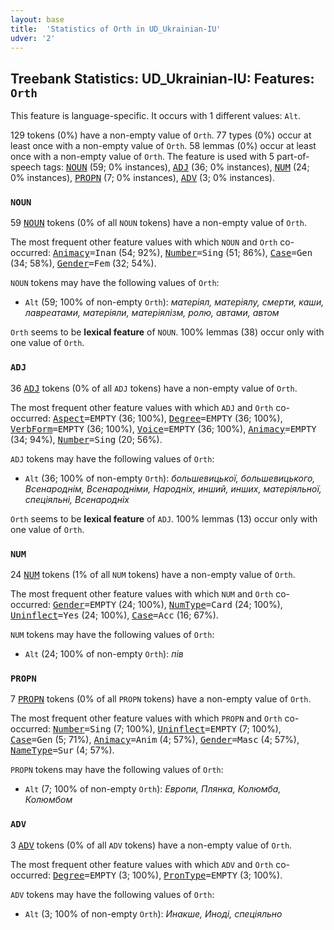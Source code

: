 ```yaml
---
layout: base
title:  'Statistics of Orth in UD_Ukrainian-IU'
udver: '2'
---
```


## Treebank Statistics: UD_Ukrainian-IU: Features: `Orth`

This feature is language-specific.
It occurs with 1 different values: `Alt`.

129 tokens (0%) have a non-empty value of `Orth`.
77 types (0%) occur at least once with a non-empty value of `Orth`.
58 lemmas (0%) occur at least once with a non-empty value of `Orth`.
The feature is used with 5 part-of-speech tags: <tt><a href="uk_iu-pos-NOUN.html">NOUN</a></tt> (59; 0% instances), <tt><a href="uk_iu-pos-ADJ.html">ADJ</a></tt> (36; 0% instances), <tt><a href="uk_iu-pos-NUM.html">NUM</a></tt> (24; 0% instances), <tt><a href="uk_iu-pos-PROPN.html">PROPN</a></tt> (7; 0% instances), <tt><a href="uk_iu-pos-ADV.html">ADV</a></tt> (3; 0% instances).

### `NOUN`

59 <tt><a href="uk_iu-pos-NOUN.html">NOUN</a></tt> tokens (0% of all `NOUN` tokens) have a non-empty value of `Orth`.

The most frequent other feature values with which `NOUN` and `Orth` co-occurred: <tt><a href="uk_iu-feat-Animacy.html">Animacy</a></tt><tt>=Inan</tt> (54; 92%), <tt><a href="uk_iu-feat-Number.html">Number</a></tt><tt>=Sing</tt> (51; 86%), <tt><a href="uk_iu-feat-Case.html">Case</a></tt><tt>=Gen</tt> (34; 58%), <tt><a href="uk_iu-feat-Gender.html">Gender</a></tt><tt>=Fem</tt> (32; 54%).

`NOUN` tokens may have the following values of `Orth`:

* `Alt` (59; 100% of non-empty `Orth`): <em>матеріял, матеріялу, смерти, каши, лавреатами, матеріяли, матеріялізм, ролю, автами, автом</em>

`Orth` seems to be **lexical feature** of `NOUN`. 100% lemmas (38) occur only with one value of `Orth`.

### `ADJ`

36 <tt><a href="uk_iu-pos-ADJ.html">ADJ</a></tt> tokens (0% of all `ADJ` tokens) have a non-empty value of `Orth`.

The most frequent other feature values with which `ADJ` and `Orth` co-occurred: <tt><a href="uk_iu-feat-Aspect.html">Aspect</a></tt><tt>=EMPTY</tt> (36; 100%), <tt><a href="uk_iu-feat-Degree.html">Degree</a></tt><tt>=EMPTY</tt> (36; 100%), <tt><a href="uk_iu-feat-VerbForm.html">VerbForm</a></tt><tt>=EMPTY</tt> (36; 100%), <tt><a href="uk_iu-feat-Voice.html">Voice</a></tt><tt>=EMPTY</tt> (36; 100%), <tt><a href="uk_iu-feat-Animacy.html">Animacy</a></tt><tt>=EMPTY</tt> (34; 94%), <tt><a href="uk_iu-feat-Number.html">Number</a></tt><tt>=Sing</tt> (20; 56%).

`ADJ` tokens may have the following values of `Orth`:

* `Alt` (36; 100% of non-empty `Orth`): <em>большевицької, большевицького, Всенароднім, Всенародніми, Народніх, инший, инших, матеріяльної, спеціяльні, Всенародніх</em>

`Orth` seems to be **lexical feature** of `ADJ`. 100% lemmas (13) occur only with one value of `Orth`.

### `NUM`

24 <tt><a href="uk_iu-pos-NUM.html">NUM</a></tt> tokens (1% of all `NUM` tokens) have a non-empty value of `Orth`.

The most frequent other feature values with which `NUM` and `Orth` co-occurred: <tt><a href="uk_iu-feat-Gender.html">Gender</a></tt><tt>=EMPTY</tt> (24; 100%), <tt><a href="uk_iu-feat-NumType.html">NumType</a></tt><tt>=Card</tt> (24; 100%), <tt><a href="uk_iu-feat-Uninflect.html">Uninflect</a></tt><tt>=Yes</tt> (24; 100%), <tt><a href="uk_iu-feat-Case.html">Case</a></tt><tt>=Acc</tt> (16; 67%).

`NUM` tokens may have the following values of `Orth`:

* `Alt` (24; 100% of non-empty `Orth`): <em>пів</em>

### `PROPN`

7 <tt><a href="uk_iu-pos-PROPN.html">PROPN</a></tt> tokens (0% of all `PROPN` tokens) have a non-empty value of `Orth`.

The most frequent other feature values with which `PROPN` and `Orth` co-occurred: <tt><a href="uk_iu-feat-Number.html">Number</a></tt><tt>=Sing</tt> (7; 100%), <tt><a href="uk_iu-feat-Uninflect.html">Uninflect</a></tt><tt>=EMPTY</tt> (7; 100%), <tt><a href="uk_iu-feat-Case.html">Case</a></tt><tt>=Gen</tt> (5; 71%), <tt><a href="uk_iu-feat-Animacy.html">Animacy</a></tt><tt>=Anim</tt> (4; 57%), <tt><a href="uk_iu-feat-Gender.html">Gender</a></tt><tt>=Masc</tt> (4; 57%), <tt><a href="uk_iu-feat-NameType.html">NameType</a></tt><tt>=Sur</tt> (4; 57%).

`PROPN` tokens may have the following values of `Orth`:

* `Alt` (7; 100% of non-empty `Orth`): <em>Европи, Плянка, Колюмба, Колюмбом</em>

### `ADV`

3 <tt><a href="uk_iu-pos-ADV.html">ADV</a></tt> tokens (0% of all `ADV` tokens) have a non-empty value of `Orth`.

The most frequent other feature values with which `ADV` and `Orth` co-occurred: <tt><a href="uk_iu-feat-Degree.html">Degree</a></tt><tt>=EMPTY</tt> (3; 100%), <tt><a href="uk_iu-feat-PronType.html">PronType</a></tt><tt>=EMPTY</tt> (3; 100%).

`ADV` tokens may have the following values of `Orth`:

* `Alt` (3; 100% of non-empty `Orth`): <em>Инакше, Иноді, спеціяльно</em>

